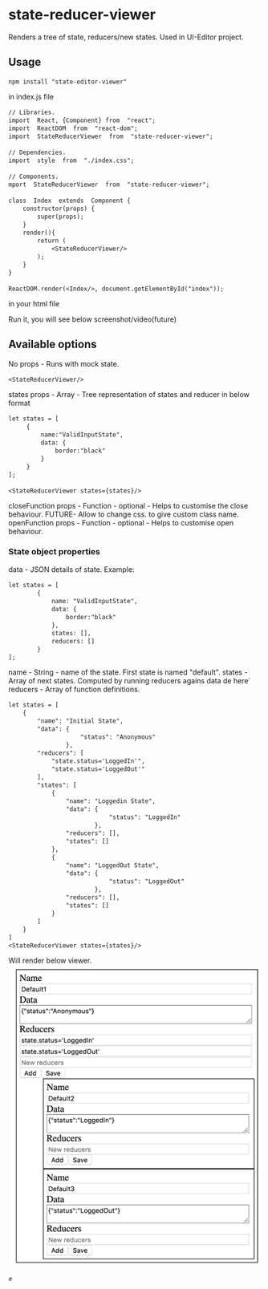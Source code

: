 # state-reducer-viewer

Renders a tree of state, reducers/new states. Used in UI-Editor project.
## Usage

    npm install "state-editor-viewer"

in index.js file


    // Libraries.
    import  React, {Component} from  "react";
    import  ReactDOM  from  "react-dom";
    import  StateReducerViewer  from  "state-reducer-viewer";
    
    // Dependencies.
    import  style  from  "./index.css";
    
    // Components.
    mport  StateReducerViewer  from  "state-reducer-viewer";
    
    class  Index  extends  Component {
	    constructor(props) {
		    super(props);
	    }
	    render(){
		    return (
			    <StateReducerViewer/>
		    );
	    }
    }
    
    ReactDOM.render(<Index/>, document.getElementById("index"));

in your html file

> <div id="index"/>

Run it, you will see below screenshot/video(future)


## Available options
No props - Runs with mock state.

    <StateReducerViewer/>


states props  - Array - Tree representation of states and reducer in below format


	let states = [
		 {
			 name:"ValidInputState",
			 data: {
				 border:"black"
			 }
		 }   
    ];

	<StateReducerViewer states={states}/>
closeFunction props - Function - optional - Helps to customise the close behaviour. FUTURE- Allow to change css. to give custom class name.
openFunction props - Function - optional - Helps to customise open behaviour.

### State object properties

data - JSON details of state.
Example: 

	let states = [
			{
				name: "ValidInputState",
				data: {
					border:"black"
				},
				states: [],
				reducers: []
			}   
	];
name - String - name of the state. First state is named "default".
states - Array of next states. Computed by running reducers agains data de here`
reducers - Array of function definitions. 

    let states = [
	    {
		    "name": "Initial State",
		    "data": {
						"status": "Anonymous"
				    },
			"reducers": [
				"state.status='LoggedIn'",
				"state.status='LoggedOut'"
			],
			"states": [
				{
					"name": "Loggedin State",
					"data": {
								"status": "LoggedIn"
							},
					"reducers": [],
					"states": []
				},
				{
					"name": "LoggedOut State",
					"data": {
								"status": "LoggedOut"
							},
					"reducers": [],
					"states": []
				}
			]
		}
	]
	<StateReducerViewer states={states}/>
Will render below viewer.
![A tree view rendered format](https://github.com/imvetri/state-reducer-viewer/blob/master/Viewer.png)


:fist:
